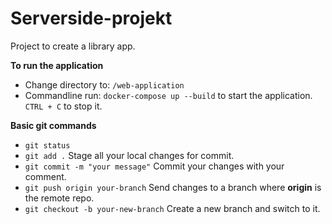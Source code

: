 # Serverside-projekt
Project to create a library app.

**To run the application**

- Change directory to: `/web-application`
- Commandline run: `docker-compose up --build` to start the application. `CTRL + C` to stop it.


**Basic git commands**

- `git status`
- `git add .` Stage all your local changes for commit.
- `git commit -m "your message"` Commit your changes with your comment.
- `git push origin your-branch` Send changes to a branch where **origin** is the remote repo.
- `git checkout -b your-new-branch` Create a new branch and switch to it.